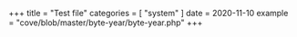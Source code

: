 +++
title = "Test file"
categories = [ "system" ]
date = 2020-11-10
example = "cove/blob/master/byte-year/byte-year.php"
+++

